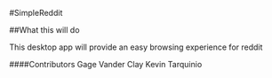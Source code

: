 #SimpleReddit

##What this will do

This desktop app will provide an easy browsing experience for reddit

####Contributors
Gage Vander Clay
Kevin Tarquinio
